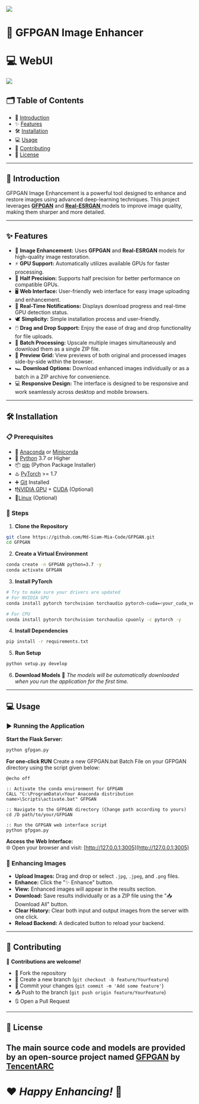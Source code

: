 <img src="https://github.com/Md-Siam-Mia-Code/GFPGAN/blob/main/assets/Banner.png"></img>
# 🌟 GFPGAN Image Enhancer
# 💻 WebUI
<img src="https://github.com/Md-Siam-Mia-Code/GFPGAN/blob/main/assets/GFPGAN.png"></img>

## 🗂 Table of Contents
- 📖 [Introduction](#-introduction)
- ✨ [Features](#-features)
- 🛠️ [Installation](#️-installation)
- 💻 [Usage](#-usage)
- 🤝 [Contributing](#-contributing)
- 📜 [License](#-license)

---

## 📖 Introduction
GFPGAN Image Enhancement is a powerful tool designed to enhance and restore images using advanced deep-learning techniques. This project leverages [**GFPGAN**](https://github.com/TencentARC/GFPGAN) and [**Real-ESRGAN** ](https://github.com/xinntao/Real-ESRGAN) models to improve image quality, making them sharper and more detailed.

---

## ✨ Features
- 🚀 **Image Enhancement:** Uses **GFPGAN** and **Real-ESRGAN** models for high-quality image restoration.
- ⚡ **GPU Support:** Automatically utilizes available GPUs for faster processing.
- 🧪 **Half Precision:** Supports half precision for better performance on compatible GPUs.
- 🖥️ **Web Interface:** User-friendly web interface for easy image uploading and enhancement.
- 📢 **Real-Time Notifications:** Displays download progress and real-time GPU detection status.
- 🕊️ **Simplicity:** Simple installation process and user-friendly.
- 🖱️ **Drag and Drop Support:** Enjoy the ease of drag and drop functionality for file uploads.
- 🚋 **Batch Processing:** Upscale multiple images simultaneously and download them as a single ZIP file.
- 🧱 **Preview Grid:** View previews of both original and processed images side-by-side within the browser.
- 🏎️ **Download Options:** Download enhanced images individually or as a batch in a ZIP archive for convenience.
- 💻 **Responsive Design:**  The interface is designed to be responsive and work seamlessly across desktop and mobile browsers.

---

## 🛠️ Installation
### 📋 Prerequisites
- 🐉 [Anaconda](https://www.anaconda.com/download) or [Miniconda](https://docs.conda.io/projects/conda/en/stable/user-guide/install/index.html)
- 🐍 [Python](https://www.python.org/) 3.7 or Higher
- 📦 [pip](https://pypi.org/project/pip/) (Python Package Installer)
- ♨️ [PyTorch](https://pytorch.org/) >= 1.7
- ➕ [Git](https://git-scm.com/) Installed
- ❗[NVIDIA GPU](https://www.nvidia.com/en-us/geforce/graphics-cards/) + [CUDA](https://developer.nvidia.com/cuda-downloads) (Optional)
- 🐧[Linux](https://www.linux.org/pages/download/) (Optional)

### 💾 Steps
1. **Clone the Repository**
```bash
git clone https://github.com/Md-Siam-Mia-Code/GFPGAN.git
cd GFPGAN
```

2. **Create a Virtual Environment**
```bash
conda create -n GFPGAN python=3.7 -y
conda activate GFPGAN
```
3. **Install PyTorch**
 ```bash
# Try to make sure your drivers are updated
# For NVIDIA GPU
conda install pytorch torchvision torchaudio pytorch-cuda=<your_cuda_version> -c pytorch -c nvidia -y

# For CPU
conda install pytorch torchvision torchaudio cpuonly -c pytorch -y
```

4. **Install Dependencies**
```bash
pip install -r requirements.txt
```

5. **Run Setup**
```bash
python setup.py develop
```
6. **Download Models**
   🚀 *The models will be automatically downloaded when you run the application for the first time.*

---

## 💻 Usage
### ▶️ Running the Application
**Start the Flask Server:**
```bash
python gfpgan.py
```

**For one-click RUN**
    Create a new GFPGAN.bat Batch File on your GFPGAN directory using the script given below:

    @echo off

    :: Activate the conda environment for GFPGAN
    CALL "C:\ProgramData\<Your Anaconda distribution name>\Scripts\activate.bat" GFPGAN

    :: Navigate to the GFPGAN directory (Change path according to yours)
    cd /D path/to/your/GFPGAN
    
    :: Run the GFPGAN web interface script
    python gfpgan.py

**Access the Web Interface:**  
🌐 Open your browser and visit: [http://127.0.0.1:3005](http://127.0.0.1:3005)

### 📸 Enhancing Images
- **Upload Images:** Drag and drop or select `.jpg`, `.jpeg`, and `.png` files.
- **Enhance:** Click the "✨ Enhance" button.
- **View:** Enhanced images will appear in the results section.
- **Download:** Save results individually or as a ZIP file using the "📥 Download All" button.
- **Clear History:** Clear both input and output images from the server with one click.
- **Reload Backend:** A dedicated button to reload your backend.

---

## 🤝 Contributing
🎉 **Contributions are welcome!** 
- 🌟 Fork the repository
- 📂 Create a new branch (`git checkout -b feature/YourFeature`)
- 📝 Commit your changes (`git commit -m 'Add some feature'`)
- 📤 Push to the branch (`git push origin feature/YourFeature`)
- 🔃 Open a Pull Request

---

## 📜 License
The main source code and models are provided by an open-source project named [GFPGAN](https://github.com/TencentARC/GFPGAN) by [TencentARC](https://github.com/TencentARC/GFPGAN)
---

# ❤️ *Happy Enhancing!* 💯
